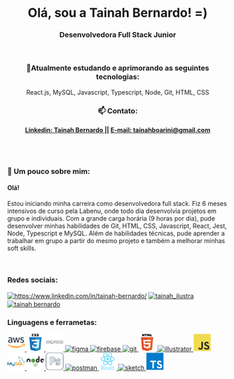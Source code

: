 <h1 align="center">Olá, sou a Tainah Bernardo! =) </h1>
<h3 align="center">Desenvolvedora Full Stack Junior</h3>

</br>

<h3 align="center">🌱Atualmente estudando e aprimorando as seguintes tecnologias: </h3>
<p align="center">React.js, MySQL, Javascript, Typescript, Node, Git, HTML, CSS </p>

<h3 align="center">  📫 Contato: </h3>
<h4 align="center">
 <a href="https://www.linkedin.com/in/tainah-bernardo/">Linkedin: Tainah Bernardo </a>   ||
  <a href="mailto: tainahboarini@gmail.com?">E-mail: tainahboarini@gmail.com </a>  
</h4>

</br></br>
### 📄 Um pouco sobre mim: 
<h4> Olá!</h4>
<p> Estou iniciando minha carreira como desenvolvedora full stack. Fiz 6 meses intensivos de curso pela Labenu, onde todo dia desenvolvia projetos em grupo e individuais. Com a grande carga horária (9 horas por dia), pude desenvolver minhas habilidades de Git, HTML, CSS, Javascript, React, Jest, Node, Typescript e MySQL. Além de habilidades técnicas, pude aprender a trabalhar em grupo a partir do mesmo projeto e também a melhorar minhas soft skills. </p> </br>

<h3 align="left">Redes sociais:</h3>
<p align="left">
<a href=https://www.linkedin.com/in/tainah-bernardo/" target="blank"><img align="center" src="https://cdn.jsdelivr.net/npm/simple-icons@3.0.1/icons/linkedin.svg" alt="https://www.linkedin.com/in/tainah-bernardo/" height="30" width="40" /></a>
<a href="https://instagram.com/tainah_ilustra" target="blank"><img align="center" src="https://cdn.jsdelivr.net/npm/simple-icons@3.0.1/icons/instagram.svg" alt="tainah_ilustra" height="30" width="40" /></a>
<a href="https://www.behance.net/tainah-bernardo" target="blank"><img align="center" src="https://cdn.jsdelivr.net/npm/simple-icons@3.0.1/icons/behance.svg" alt="tainah bernardo" height="30" width="40" /></a>
</p>

<h3 align="left">Linguagens e ferrametas:</h3>
<p align="left"> <a href="https://aws.amazon.com" target="_blank"> <img src="https://raw.githubusercontent.com/devicons/devicon/master/icons/amazonwebservices/amazonwebservices-original-wordmark.svg" alt="aws" width="40" height="40"/> </a> <a href="https://www.w3schools.com/css/" target="_blank"> <img src="https://raw.githubusercontent.com/devicons/devicon/master/icons/css3/css3-original-wordmark.svg" alt="css3" width="40" height="40"/> </a> <a href="https://expressjs.com" target="_blank"> <img src="https://raw.githubusercontent.com/devicons/devicon/master/icons/express/express-original-wordmark.svg" alt="express" width="40" height="40"/> </a> <a href="https://www.figma.com/" target="_blank"> <img src="https://www.vectorlogo.zone/logos/figma/figma-icon.svg" alt="figma" width="40" height="40"/> </a> <a href="https://firebase.google.com/" target="_blank"> <img src="https://www.vectorlogo.zone/logos/firebase/firebase-icon.svg" alt="firebase" width="40" height="40"/> </a> <a href="https://git-scm.com/" target="_blank"> <img src="https://www.vectorlogo.zone/logos/git-scm/git-scm-icon.svg" alt="git" width="40" height="40"/> </a> <a href="https://www.w3.org/html/" target="_blank"> <img src="https://raw.githubusercontent.com/devicons/devicon/master/icons/html5/html5-original-wordmark.svg" alt="html5" width="40" height="40"/> </a> <a href="https://www.adobe.com/in/products/illustrator.html" target="_blank"> <img src="https://www.vectorlogo.zone/logos/adobe_illustrator/adobe_illustrator-icon.svg" alt="illustrator" width="40" height="40"/> </a> <a href="https://developer.mozilla.org/en-US/docs/Web/JavaScript" target="_blank"> <img src="https://raw.githubusercontent.com/devicons/devicon/master/icons/javascript/javascript-original.svg" alt="javascript" width="40" height="40"/> </a> <a href="https://www.mysql.com/" target="_blank"> <img src="https://raw.githubusercontent.com/devicons/devicon/master/icons/mysql/mysql-original-wordmark.svg" alt="mysql" width="40" height="40"/> </a> <a href="https://nodejs.org" target="_blank"> <img src="https://raw.githubusercontent.com/devicons/devicon/master/icons/nodejs/nodejs-original-wordmark.svg" alt="nodejs" width="40" height="40"/> </a> <a href="https://www.photoshop.com/en" target="_blank"> <img src="https://raw.githubusercontent.com/devicons/devicon/master/icons/photoshop/photoshop-line.svg" alt="photoshop" width="40" height="40"/> </a> <a href="https://postman.com" target="_blank"> <img src="https://www.vectorlogo.zone/logos/getpostman/getpostman-icon.svg" alt="postman" width="40" height="40"/> </a> <a href="https://reactjs.org/" target="_blank"> <img src="https://raw.githubusercontent.com/devicons/devicon/master/icons/react/react-original-wordmark.svg" alt="react" width="40" height="40"/> </a> <a href="https://www.sketch.com/" target="_blank"> <img src="https://www.vectorlogo.zone/logos/sketchapp/sketchapp-icon.svg" alt="sketch" width="40" height="40"/> </a> <a href="https://www.typescriptlang.org/" target="_blank"> <img src="https://raw.githubusercontent.com/devicons/devicon/master/icons/typescript/typescript-original.svg" alt="typescript" width="40" height="40"/> </a> </p>
